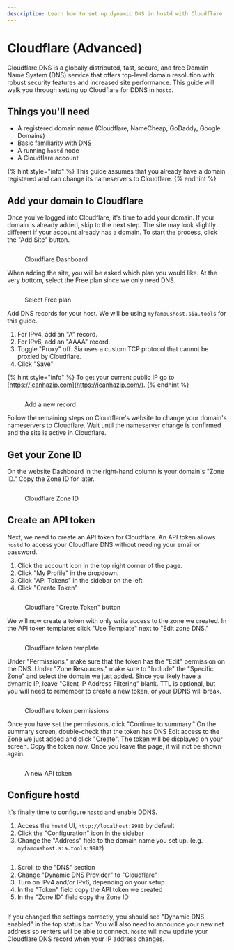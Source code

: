 ```yaml
---
description: Learn how to set up dynamic DNS in hostd with Cloudflare
---
```


# Cloudflare (Advanced)

Cloudflare DNS is a globally distributed, fast, secure, and free Domain Name System (DNS) service that offers top-level domain resolution with robust security features and increased site performance. This guide will walk you through setting up Cloudflare for DDNS in `hostd`.

## Things you'll need

* A registered domain name (Cloudflare, NameCheap, GoDaddy, Google Domains)
* Basic familiarity with DNS
* A running `hostd` node
* A Cloudflare account

{% hint style="info" %}
This guide assumes that you already have a domain registered and can change its nameservers to Cloudflare.
{% endhint %}

## Add your domain to Cloudflare

Once you've logged into Cloudflare, it's time to add your domain. If your domain is already added, skip to the next step. The site may look slightly different if your account already has a domain. To start the process, click the "Add Site" button.

<figure><img src="../../../.gitbook/assets/hostd_ddns_cloudflare_add_site.png" alt=""><figcaption><p>Cloudflare Dashboard</p></figcaption></figure>

When adding the site, you will be asked which plan you would like. At the very bottom, select the Free plan since we only need DNS.

<figure><img src="../../../.gitbook/assets/hostd_ddns_cloudflare_free_plan.png" alt=""><figcaption><p>Select Free plan</p></figcaption></figure>

Add DNS records for your host. We will be using `myfamoushost.sia.tools` for this guide.

1. &#x20;For IPv4, add an "A" record.&#x20;
2. For IPv6, add an "AAAA" record. &#x20;
3. Toggle "Proxy" off. Sia uses a custom TCP protocol that cannot be proxied by Cloudflare.
4. Click "Save"

{% hint style="info" %}
To get your current public IP go to [https://icanhazip.com](https://icanhazip.com/).
{% endhint %}

<figure><img src="../../../.gitbook/assets/hostd_ddns_cloudflare_new_record.png" alt=""><figcaption><p>Add a new record</p></figcaption></figure>

Follow the remaining steps on Cloudflare's website to change your domain's nameservers to Cloudflare. Wait until the nameserver change is confirmed and the site is active in Cloudflare.

## Get your Zone ID

On the website Dashboard in the right-hand column is your domain's "Zone ID." Copy the Zone ID for later.

<figure><img src="../../../.gitbook/assets/hostd_ddns_cloudflare_zone_id.png" alt=""><figcaption><p>Cloudflare Zone ID</p></figcaption></figure>

## Create an API token

Next, we need to create an API token for Cloudflare. An API token allows `hostd` to access your Cloudflare DNS without needing your email or password.

1. Click the account icon in the top right corner of the page.&#x20;
2. Click "My Profile" in the dropdown.
3. Click "API Tokens" in the sidebar on the left
4. Click "Create Token"

<figure><img src="../../../.gitbook/assets/hostd_ddns_cloudflare_api_token (1).png" alt=""><figcaption><p>Cloudflare "Create Token" button</p></figcaption></figure>

We will now create a token with only write access to the zone we created. In the API token templates click "Use Template" next to "Edit zone DNS."

<figure><img src="../../../.gitbook/assets/hostd_ddns_cloudflare_token_template.png" alt=""><figcaption><p>Cloudflare token template</p></figcaption></figure>

Under "Permissions," make sure that the token has the "Edit" permission on the DNS. Under "Zone Resources," make sure to "Include" the "Specific Zone" and select the domain we just added. Since you likely have a dynamic IP, leave "Client IP Address Filtering" blank. TTL is optional, but you will need to remember to create a new token, or your DDNS will break.

<figure><img src="../../../.gitbook/assets/hostd_ddns_cloudflare_api_token_permissions.png" alt=""><figcaption><p>Cloudflare token permissions</p></figcaption></figure>

Once you have set the permissions, click "Continue to summary." On the summary screen, double-check that the token has DNS Edit access to the Zone we just added and click "Create". The token will be displayed on your screen. Copy the token now. Once you leave the page, it will not be shown again.

<figure><img src="../../../.gitbook/assets/hostd_ddns_cloudflare_api_token.png" alt=""><figcaption><p>A new API token</p></figcaption></figure>

## Configure hostd

It's finally time to configure `hostd` and enable DDNS.&#x20;

1. Access the `hostd` UI, `http://localhost:9980` by default
2. Click the "Configuration" icon in the sidebar
3. Change the "Address" field to the domain name you set up. (e.g. `myfamoushost.sia.tools:9982`)

<figure><img src="../../../.gitbook/assets/hostd_ddns_cloudflare_netaddress.png" alt=""><figcaption></figcaption></figure>

1. Scroll to the "DNS" section
2. Change "Dynamic DNS Provider" to "Cloudflare"
3. Turn on IPv4 and/or IPv6, depending on your setup
4. In the "Token" field copy the API token we created
5. In the "Zone ID" field copy the Zone ID

<figure><img src="../../../.gitbook/assets/hostd_ddns_cloudflare_config.png" alt=""><figcaption></figcaption></figure>

If you changed the settings correctly, you should see "Dynamic DNS enabled" in the top status bar. You will also need to announce your new net address so renters will be able to connect. `hostd` will now update your Cloudflare DNS record when your IP address changes.

<figure><img src="../../../.gitbook/assets/hostd_ddns_duckdns_success.png" alt=""><figcaption></figcaption></figure>

